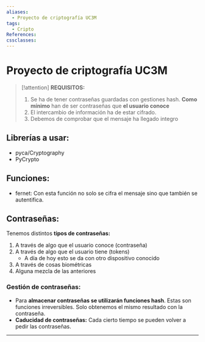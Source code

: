```yaml
---
aliases:
  - Proyecto de criptografía UC3M
tags:
  - Cripto
References: 
cssclasses:
---
```

# Proyecto de criptografía UC3M

> [!attention]  **REQUISITOS:**
> 1. Se ha de tener contraseñas guardadas con gestiones hash. **Como mínimo** han de ser contraseñas que **el usuario conoce**
> 2. El intercambio de información ha de estar cifrado.
> 3. Debemos de comprobar que el mensaje ha llegado integro

## Librerías a usar:
+ pyca/Cryptography
+ PyCrypto

## Funciones: 

+ fernet: Con esta función no solo se cifra el mensaje sino que también se autentifica.
## Contraseñas:
Tenemos distintos **tipos de contraseñas:**

1. A través de algo que el usuario conoce (contraseña)
2. A través de algo que el usuario tiene (tokens)
   + A día de hoy esto se da con otro dispositivo conocido
3. A través de cosas biométricas
4. Alguna mezcla de las anteriores

### Gestión de contraseñas: 

+ Para **almacenar contraseñas se utilizarán funciones hash**. Estas son funciones irreversibles. Solo obtenemos el mismo resultado con la contraseña. 
+ **Caducidad de contraseñas:** Cada cierto tiempo se pueden volver a pedir las contraseñas. 



***
